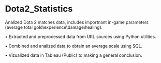 # Dota2_Statistics
Analized Dota 2 matches data, includes importnant in-game parameters (average total gold\experience\damage\healing).

• Extracted and preprocessed data from URL sources using Python utilities.

• Combined and analized data to obtain an average scale using SQL.

• Vizualized data in Tableau (Public) to making a general conclusion. 
